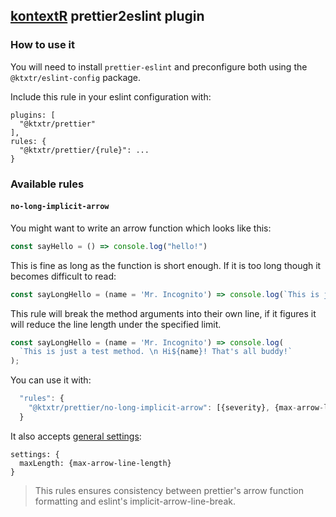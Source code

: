 ## [kontextR](https://www.kontextr.com/en/) prettier2eslint plugin

### How to use it

You will need to install `prettier-eslint` and preconfigure both using the `@ktxtr/eslint-config` package.

Include this rule in your eslint configuration with:
```
plugins: [
  "@ktxtr/prettier"
],
rules: {
  "@ktxtr/prettier/{rule}": ...
}
```

### Available rules

#### `no-long-implicit-arrow`

You might want to write an arrow function which looks like this:
```js
const sayHello = () => console.log("hello!")
```

This is fine as long as the function is short enough. If it is too long though it becomes difficult to read:
```js
const sayLongHello = (name = 'Mr. Incognito') => console.log(`This is just a test method. \n Hi${name}! That's all buddy!`);
```

This rule will break the method arguments into their own line, if it figures it will reduce the line length under the specified limit.

```js
const sayLongHello = (name = 'Mr. Incognito') => console.log(
  `This is just a test method. \n Hi${name}! That's all buddy!`
);
```

You can use it with:
```js
  "rules": {
    "@ktxtr/prettier/no-long-implicit-arrow": [{severity}, {max-arrow-line-length}]
  } 
```
It also accepts [general settings](https://eslint.org/docs/user-guide/configuring#adding-shared-settings):
```
settings: {
  maxLength: {max-arrow-line-length}
}
```

> This rules ensures consistency between prettier's arrow function formatting and eslint's implicit-arrow-line-break.

